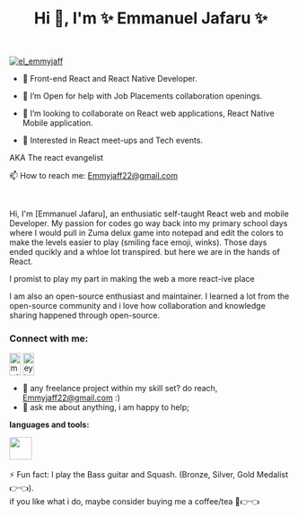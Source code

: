 <h1 align="center">Hi 👋, I'm  ✨ Emmanuel Jafaru ✨</h1>

<br>
<p align="left"> <a href="https://twitter.com/el_emmyjaff" target="blank"><img src="https://img.shields.io/twitter/follow/el_emmyjaff?style=social" alt="el_emmyjaff" /></a> </p>


<!--
**J-odion/J-odion** is a ✨ _special_ ✨ repository because its `README.md` (this file) appears on your GitHub profile.

Here are some ideas to get you started:

- 🔭 I’m currently working on ...
- 🌱 I’m currently learning ...
- 👯 I’m looking to collaborate on ...
- 🤔 I’m looking for help with ...
- 💬 Ask me about ...
- 📫 How to reach me: ...
- 😄 Pronouns: ...
- ⚡ Fun fact: ...
-->

- 🌱 Front-end React and React Native Developer.

- 🤔 I’m Open for help with Job Placements collaboration openings.

- 👯 I’m looking to collaborate on React web applications, React Native Mobile application.

- 👯 Interested in React meet-ups and Tech events.

AKA The react evangelist

📫 How to reach me: [Emmyjaff22@gmail.com](mailto:emmyjaff22@gmail.com)

<br />

Hi, I'm [Emmanuel Jafaru], an enthusiatic  self-taught React web and mobile Developer. My passion for codes go way back into my primary school days where I would pull in Zuma delux game into notepad and edit the colors to make the levels easier to play (smiling face emoji, winks). Those days ended qucikly and a whloe lot transpired. but here we are in the hands of React.

I promist to play my part in making the web a more react-ive place

I am also an open-source enthusiast and maintainer. I learned a lot from the open-source community and i love how collaboration and knowledge sharing happened through open-source.






<h3 align="left">Connect with me:</h3>
<p align="left">
<a href="https://twitter.com/el_emmyjaff" target="blank"><img align="center" src="https://raw.githubusercontent.com/rahuldkjain/github-profile-readme-generator/master/src/images/icons/Social/twitter.svg" alt="mofe_iv" height="40" width="20" /></a> <a href="#"></a>
<a href="https://inkedin.com/in/emmanuel-jafaru/" target="blank"><img align="center" src="https://raw.githubusercontent.com/rahuldkjain/github-profile-readme-generator/master/src/images/icons/Social/linked-in-alt.svg" alt="eyimofe ogunbiyi" height="40" width="20"  /></a>
</p>





  
- 💼 any freelance project within my skill set? do reach, [Emmyjaff22@gmail.com](mailto:emmyjaff22@gmail.com) :)
- 💬 ask me about anything, i am happy to help;

**languages and tools:**  



<img src="https://d33wubrfki0l68.cloudfront.net/554c3b0e09cf167f0281fda839a5433f2040b349/ecfc9/img/header_logo.svg" width="40" height="40" />

<svg xmlns="http://www.w3.org/2000/svg" role="img" width="28" height="28" viewBox="0 0 28 28">
<!--END_SECTION:waka-->

⚡ Fun fact: I play the Bass guitar and Squash. (Bronze, Silver, Gold Medalist 👉👈). <br>
if you like what i do, maybe consider buying me a coffee/tea 🥺👉👈
